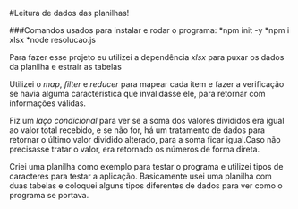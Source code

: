 #Leitura de dados das planilhas!  
  
###Comandos usados para instalar e rodar o programa:
*npm init -y
*npm i xlsx
*node resolucao.js


Para fazer esse projeto eu utilizei a dependência *xlsx* para puxar os dados da planilha e estrair as tabelas

Utilizei o *map*, *filter* e *reducer* para mapear cada item e fazer a verificação se havia alguma característica que invalidasse ele, para retornar com informações válidas.

Fiz um *laço condicional* para ver se a soma dos valores divididos era igual ao valor total recebido, e se não for, há um tratamento de dados para retornar o último valor dividido alterado, para a soma ficar igual.Caso não precisasse tratar o valor, era retornado os números de forma direta.

Criei uma planilha como exemplo para testar o programa e utilizei tipos de caracteres para testar a aplicação. Basicamente usei uma planilha com duas tabelas e coloquei alguns tipos diferentes de dados para ver como o programa se portava.
